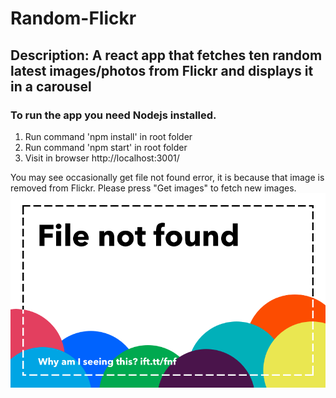 # Random-Flickr

## Description: A react app that fetches ten random latest images/photos from Flickr and displays it in a carousel

### To run the app you need Nodejs installed.

1. Run command 'npm install' in root folder
2. Run command 'npm start' in root folder
3. Visit in browser http://localhost:3001/

You may see occasionally get file not found error, it is because that image is removed from Flickr. Please press "Get images" to fetch new images.
![# Files](./file-not-found.png)
